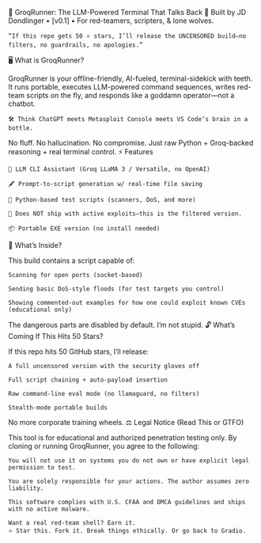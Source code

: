 🚀 GroqRunner: The LLM-Powered Terminal That Talks Back
🧠 Built by JD Dondlinger • [v0.1] • For red-teamers, scripters, & lone wolves.

    “If this repo gets 50 ⭐️ stars, I’ll release the UNCENSORED build—no filters, no guardrails, no apologies.”

🖥️ What is GroqRunner?

GroqRunner is your offline-friendly, AI-fueled, terminal-sidekick with teeth. It runs portable, executes LLM-powered command sequences, writes red-team scripts on the fly, and responds like a goddamn operator—not a chatbot.

    🛠️ Think ChatGPT meets Metasploit Console meets VS Code’s brain in a bottle.

No fluff. No hallucination. No compromise.
Just raw Python + Groq-backed reasoning + real terminal control.
⚡ Features

    🧠 LLM CLI Assistant (Groq LLaMA 3 / Versatile, no OpenAI)

    🖋️ Prompt-to-script generation w/ real-time file saving

    🧪 Python-based test scripts (scanners, DoS, and more)

    🔐 Does NOT ship with active exploits—this is the filtered version.

    📦 Portable EXE version (no install needed)

🧨 What’s Inside?

This build contains a script capable of:

    Scanning for open ports (socket-based)

    Sending basic DoS-style floods (for test targets you control)

    Showing commented-out examples for how one could exploit known CVEs (educational only)

The dangerous parts are disabled by default.
I’m not stupid.
🔓 What’s Coming If This Hits 50 Stars?

If this repo hits 50 GitHub stars, I’ll release:

    A full uncensored version with the security gloves off

    Full script chaining + auto-payload insertion

    Raw command-line eval mode (no llamaguard, no filters)

    Stealth-mode portable builds

No more corporate training wheels.
⚖️ Legal Notice (Read This or GTFO)

This tool is for educational and authorized penetration testing only.
By cloning or running GroqRunner, you agree to the following:

    You will not use it on systems you do not own or have explicit legal permission to test.

    You are solely responsible for your actions. The author assumes zero liability.

    This software complies with U.S. CFAA and DMCA guidelines and ships with no active malware.

    Want a real red-team shell? Earn it.
    ⭐️ Star this. Fork it. Break things ethically. Or go back to Gradio.
